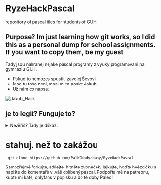 # RyzeHackPascal

repository of pascal files for students of GUH
## Purpose? Im just learning how git works, so I did this as a personal dump for school assignments. If you want to copy them, be my guest
Tady jsou nahranej nejake pascal programy z vyuky programovani na gymnaziu GUH. 
* Pokud to nemozes spustit, zavolej Ševovi
* Moc tu toho neni, mosi mi to poslat Jakub
* Už nám co napsat

![Jakub_Hack](https://media.discordapp.net/attachments/576369343047270410/954067358945775626/IMG_20220217_151317.jpg?width=505&height=673)
## je to legit? Funguje to?

<details>
<summary>Nevěříš? Tady je důkaz.</summary>

<img src="https://media.discordapp.net/attachments/576369343047270410/969223285961293874/Photo_1.jpg"> </img>
Svatá tužka ✏️
</details>

# stahuj. než to zakážou
	 git clone https://github.com/PalKONadychany/RyzeHackPascal 
Samozřejmě forkujte, sdílejte, hitněte zvoneček, lajkujte, hoďte hvězdičku a napište do komentářů v..váš oblíbený pascal. 
Podpořte mě na patreonu, kupte mi kafe, onlyfans v popisku a do té doby Palec!
